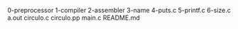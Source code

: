 0-preprocessor
1-compiler
2-assembler
3-name
4-puts.c
5-printf.c
6-size.c
a.out
circulo.c
circulo.pp
main.c
README.md
